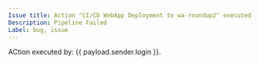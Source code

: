 ```yaml
---
Issue title: Action "CI/CD WebApp Deployment to wa-roundup2" executed
Description: Pipeline Failed
Label: bug, issue
---
```

ACtion executed by: {{ payload.sender.login }}.
